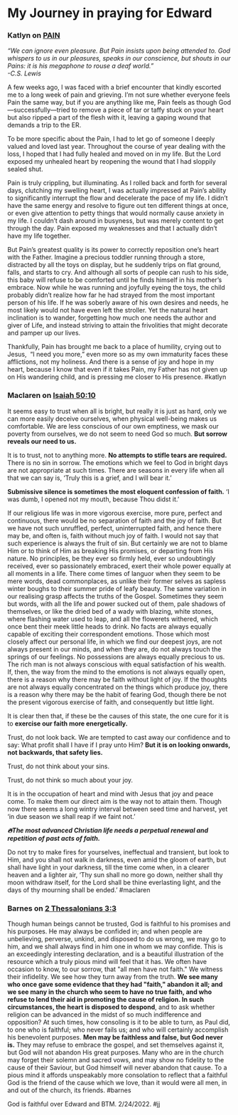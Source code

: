 # My Journey in praying for Edward


### Katlyn on [PAIN](http://www.burningtreeministry.com/blog/2017/11/15/pain)

_“We can ignore even pleasure. But Pain insists upon being attended to. God whispers to us in our pleasures, speaks in our conscience, but shouts in our Pains: it is his megaphone to rouse a deaf world.”  
-C.S. Lewis_

A few weeks ago, I was faced with a brief encounter that kindly escorted me to a long week of pain and grieving. I’m not sure whether everyone feels Pain the same way, but if you are anything like me, Pain feels as though God—successfully—tried to remove a piece of tar or taffy stuck on your heart but also ripped a part of the flesh with it, leaving a gaping wound that demands a trip to the ER.

To be more specific about the Pain, I had to let go of someone I deeply valued and loved last year. Throughout the course of year dealing with the loss, I hoped that I had fully healed and moved on in my life. But the Lord exposed my unhealed heart by reopening the wound that I had sloppily sealed shut.

Pain is truly crippling, but illuminating. As I rolled back and forth for several days, clutching my swelling heart, I was actually impressed at Pain’s ability to significantly interrupt the flow and decelerate the pace of my life. I didn’t have the same energy and resolve to figure out ten different things at once, or even give attention to petty things that would normally cause anxiety in my life. I couldn’t dash around in busyness, but was merely content to get through the day. Pain exposed my weaknesses and that I actually didn’t have my life together.

But Pain’s greatest quality is its power to correctly reposition one’s heart with the Father. Imagine a precious toddler running through a store, distracted by all the toys on display, but he suddenly trips on flat ground, falls, and starts to cry. And although all sorts of people can rush to his side, this baby will refuse to be comforted until he finds himself in his mother’s embrace. Now while he was running and joyfully eyeing the toys, the child probably didn’t realize how far he had strayed from the most important person of his life. If he was soberly aware of his own desires and needs, he most likely would not have even left the stroller. Yet the natural heart inclination is to wander, forgetting how much one needs the author and giver of Life, and instead striving to attain the frivolities that might decorate and pamper up our lives.

Thankfully, Pain has brought me back to a place of humility, crying out to Jesus,  “I need you more,” even more so as my own immaturity faces these afflictions, not my holiness. And there is a sense of joy and hope in my heart, because I know that even if it takes Pain, my Father has not given up on His wandering child, and is pressing me closer to His presence.
#katlyn

### Maclaren on [Isaiah 50:10](Isaiah50#v.10)

It seems easy to trust when all is bright, but really it is just as hard, only we can more easily deceive ourselves, when physical well-being makes us comfortable. We are less conscious of our own emptiness, we mask our poverty from ourselves, we do not seem to need God so much. **But sorrow reveals our need to us.**

It is to trust, not to anything more. **No attempts to stifle tears are required.** There is no sin in sorrow. The emotions which we feel to God in bright days are not appropriate at such times. There are seasons in every life when all that we can say is, ‘Truly this is a grief, and I will bear it.’

**Submissive silence is sometimes the most eloquent confession of faith.** ‘I was dumb, I opened not my mouth, because Thou didst it.’

If our religious life was in more vigorous exercise, more pure, perfect and continuous, there would be no separation of faith and the joy of faith. But we have not such unruffled, perfect, uninterrupted faith, and hence there may be, and often is, faith without much joy of faith. I would not say that such experience is always the fruit of sin. But certainly we are not to blame Him or to think of Him as breaking His promises, or departing from His nature. No principles, be they ever so firmly held, ever so undoubtingly received, ever so passionately embraced, exert their whole power equally at all moments in a life. There come times of languor when they seem to be mere words, dead commonplaces, as unlike their former selves as sapless winter boughs to their summer pride of leafy beauty. The same variation in our realising grasp affects the truths of the Gospel. Sometimes they seem but words, with all the life and power sucked out of them, pale shadows of themselves, or like the dried bed of a wady with blazing, white stones, where flashing water used to leap, and all the flowerets withered, which once bent their meek little heads to drink. No facts are always equally capable of exciting their correspondent emotions. Those which most closely affect our personal life, in which we find our deepest joys, are not always present in our minds, and when they are, do not always touch the springs of our feelings. No possessions are always equally precious to us. The rich man is not always conscious with equal satisfaction of his wealth. If, then, the way from the mind to the emotions is not always equally open, there is a reason why there may be faith without light of joy. If the thoughts are not always equally concentrated on the things which produce joy, there is a reason why there may be the habit of fearing God, though there be not the present vigorous exercise of faith, and consequently but little light.

It is clear then that, if these be the causes of this state, the one cure for it is to **exercise our faith more energetically.**  
  
Trust, do not look back. We are tempted to cast away our confidence and to say: What profit shall I have if I pray unto Him? **But it is on looking onwards, not backwards, that safety lies.**  
  
Trust, do not think about your sins.  
  
Trust, do not think so much about your joy.  
  
It is in the occupation of heart and mind with Jesus that joy and peace come. To make them our direct aim is the way not to attain them. Though now there seems a long wintry interval between seed time and harvest, yet ‘in due season we shall reap if we faint not.’

***🔥The most advanced Christian life needs a perpetual renewal and repetition of past acts of faith.***

Do not try to make fires for yourselves, ineffectual and transient, but look to Him, and you shall not walk in darkness, even amid the gloom of earth, but shall have light in your darkness, till the time come when, in a clearer heaven and a lighter air, ‘Thy sun shall no more go down, neither shall thy moon withdraw itself, for the Lord shall be thine everlasting light, and the days of thy mourning shall be ended.’
#maclaren 


### Barnes on [2 Thessalonians 3:3](2Thess3#v.3)

Though human beings cannot be trusted, God is faithful to his promises and his purposes. He may always be confided in; and when people are unbelieving, perverse, unkind, and disposed to do us wrong, we may go to him, and we shall always find in him one in whom we may confide. This is an exceedingly interesting declaration, and is a beautiful illustration of the resource which a truly pious mind will feel that it has. We often have occasion to know, to our sorrow, that "all men have not faith." We witness their infidelity. We see how they turn away from the truth. **We see many who once gave some evidence that they had "faith," abandon it all; and we see many in the church who seem to have no true faith, and who refuse to lend their aid in promoting the cause of religion. In such circumstances, the heart is disposed to despond**, and to ask whether religion can be advanced in the midst of so much indifference and opposition? At such times, how consoling is it to be able to turn, as Paul did, to one who is faithful; who never fails us; and who will certainly accomplish his benevolent purposes. **Men may be faithless and false, but God never is.** They may refuse to embrace the gospel, and set themselves against it, but God will not abandon His great purposes. Many who are in the church may forget their solemn and sacred vows, and may show no fidelity to the cause of their Saviour, but God himself will never abandon that cause. To a pious mind it affords unspeakably more consolation to reflect that a faithful God is the friend of the cause which we love, than it would were all men, in and out of the church, its friends.
#barnes 

God is faithful over Edward and BTM. 2/24/2022.
#jj 